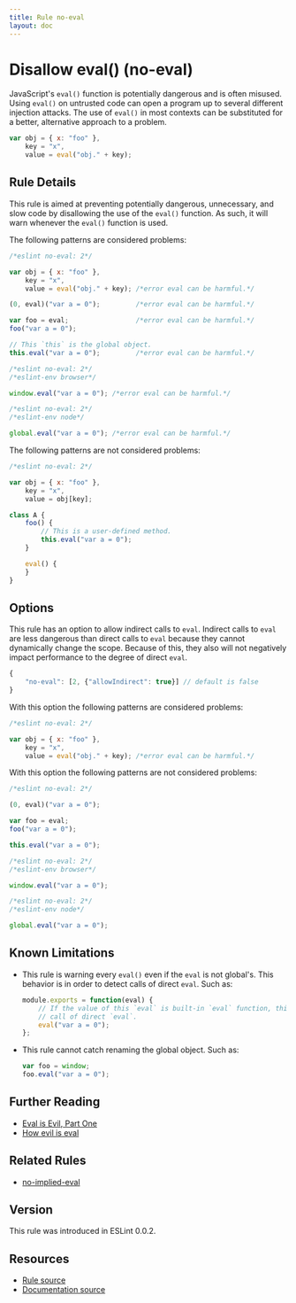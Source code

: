 ```yaml
---
title: Rule no-eval
layout: doc
---
```

<!-- Note: No pull requests accepted for this file. See README.md in the root directory for details. -->
# Disallow eval() (no-eval)

JavaScript's `eval()` function is potentially dangerous and is often misused. Using `eval()` on untrusted code can open a program up to several different injection attacks. The use of `eval()` in most contexts can be substituted for a better, alternative approach to a problem.

```js
var obj = { x: "foo" },
    key = "x",
    value = eval("obj." + key);
```

## Rule Details

This rule is aimed at preventing potentially dangerous, unnecessary, and slow code by disallowing the use of the `eval()` function. As such, it will warn whenever the `eval()` function is used.

The following patterns are considered problems:

```js
/*eslint no-eval: 2*/

var obj = { x: "foo" },
    key = "x",
    value = eval("obj." + key); /*error eval can be harmful.*/

(0, eval)("var a = 0");         /*error eval can be harmful.*/

var foo = eval;                 /*error eval can be harmful.*/
foo("var a = 0");

// This `this` is the global object.
this.eval("var a = 0");         /*error eval can be harmful.*/
```

```js
/*eslint no-eval: 2*/
/*eslint-env browser*/

window.eval("var a = 0"); /*error eval can be harmful.*/
```

```js
/*eslint no-eval: 2*/
/*eslint-env node*/

global.eval("var a = 0"); /*error eval can be harmful.*/
```

The following patterns are not considered problems:

```js
/*eslint no-eval: 2*/

var obj = { x: "foo" },
    key = "x",
    value = obj[key];

class A {
    foo() {
        // This is a user-defined method.
        this.eval("var a = 0");
    }

    eval() {
    }
}
```

## Options

This rule has an option to allow indirect calls to `eval`.
Indirect calls to `eval` are less dangerous than direct calls to `eval` because they cannot dynamically change the scope. Because of this, they also will not negatively impact performance to the degree of direct `eval`.

```js
{
    "no-eval": [2, {"allowIndirect": true}] // default is false
}
```

With this option the following patterns are considered problems:

```js
/*eslint no-eval: 2*/

var obj = { x: "foo" },
    key = "x",
    value = eval("obj." + key); /*error eval can be harmful.*/
```

With this option the following patterns are not considered problems:

```js
/*eslint no-eval: 2*/

(0, eval)("var a = 0");

var foo = eval;
foo("var a = 0");

this.eval("var a = 0");
```

```js
/*eslint no-eval: 2*/
/*eslint-env browser*/

window.eval("var a = 0");
```

```js
/*eslint no-eval: 2*/
/*eslint-env node*/

global.eval("var a = 0");
```

## Known Limitations

* This rule is warning every `eval()` even if the `eval` is not global's.
  This behavior is in order to detect calls of direct `eval`. Such as:

  ```js
  module.exports = function(eval) {
      // If the value of this `eval` is built-in `eval` function, this is a
      // call of direct `eval`.
      eval("var a = 0");
  };
  ```

* This rule cannot catch renaming the global object. Such as:

  ```js
  var foo = window;
  foo.eval("var a = 0");
  ```

## Further Reading

* [Eval is Evil, Part One](http://blogs.msdn.com/b/ericlippert/archive/2003/11/01/53329.aspx)
* [How evil is eval](http://javascriptweblog.wordpress.com/2010/04/19/how-evil-is-eval/)

## Related Rules

* [no-implied-eval](no-implied-eval)

## Version

This rule was introduced in ESLint 0.0.2.

## Resources

* [Rule source](https://github.com/eslint/eslint/tree/master/lib/rules/no-eval.js)
* [Documentation source](https://github.com/eslint/eslint/tree/master/docs/rules/no-eval.md)
